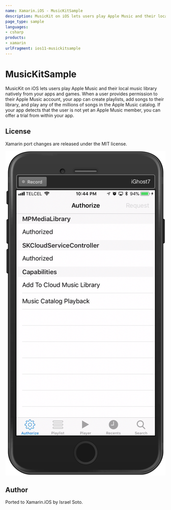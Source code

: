 ```yaml
---
name: Xamarin.iOS - MusicKitSample
description: MusicKit on iOS lets users play Apple Music and their local music library natively from your apps and games. When a user provides permission to...
page_type: sample
languages:
- csharp
products:
- xamarin
urlFragment: ios11-musickitsample
---
```

# MusicKitSample

MusicKit on iOS lets users play Apple Music and their local music library natively from your apps and games. When a user provides permission to their Apple Music account, your app can create playlists, add songs to their library, and play any of the millions of songs in the Apple Music catalog. If your app detects that the user is not yet an Apple Music member, you can offer a trial from within your app.

## License

Xamarin port changes are released under the MIT license.

![MusicKitSample application screenshot](Screenshots/Authorize.png "MusicKitSample application screenshot")

## Author

Ported to Xamarin.iOS by Israel Soto.
